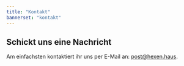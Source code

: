 ```yaml
---
title: "Kontakt"
bannerset: "kontakt"
---
```


## Schickt uns eine Nachricht

Am einfachsten kontaktiert ihr uns per E-Mail an: [post@hexen.haus](mailto:post@hexen.haus).